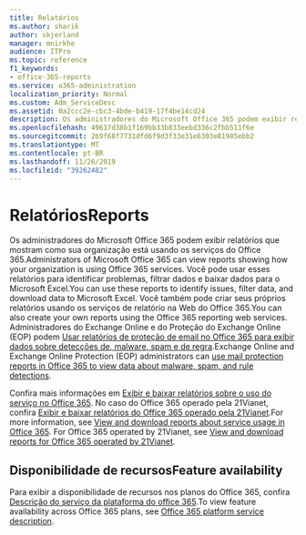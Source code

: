```yaml
---
title: Relatórios
ms.author: sharik
author: skjerland
manager: mnirkhe
audience: ITPro
ms.topic: reference
f1_keywords:
- office-365-reports
ms.service: o365-administration
localization_priority: Normal
ms.custom: Adm_ServiceDesc
ms.assetid: 0a2ccc2e-cbc3-4bde-b419-17f4be14cd24
description: Os administradores do Microsoft Office 365 podem exibir relatórios que mostram como sua organização está usando os serviços do Office 365. Você pode usar esses relatórios para identificar problemas, filtrar dados e baixar dados para o Microsoft Excel. Você também pode criar seus próprios relatórios usando os serviços de relatório na Web do Office 365. Administradores do Exchange Online e do Proteção do Exchange Online (EOP) podem Usar relatórios de proteção de email no Office 365 para exibir dados sobre detecções de, malware, spam e de regra.
ms.openlocfilehash: 49617d38b1f169bb33b833eebd336c2fbb511f6e
ms.sourcegitcommit: 2b9f68f7731dfd6f9d3f33e31e6303e81985ebb2
ms.translationtype: MT
ms.contentlocale: pt-BR
ms.lasthandoff: 11/26/2019
ms.locfileid: "39262482"
---
```

# <a name="reports"></a><span data-ttu-id="095ed-106">Relatórios</span><span class="sxs-lookup"><span data-stu-id="095ed-106">Reports</span></span>

<span data-ttu-id="095ed-107">Os administradores do Microsoft Office 365 podem exibir relatórios que mostram como sua organização está usando os serviços do Office 365.</span><span class="sxs-lookup"><span data-stu-id="095ed-107">Administrators of Microsoft Office 365 can view reports showing how your organization is using Office 365 services.</span></span> <span data-ttu-id="095ed-108">Você pode usar esses relatórios para identificar problemas, filtrar dados e baixar dados para o Microsoft Excel.</span><span class="sxs-lookup"><span data-stu-id="095ed-108">You can use these reports to identify issues, filter data, and download data to Microsoft Excel.</span></span> <span data-ttu-id="095ed-109">Você também pode criar seus próprios relatórios usando os serviços de relatório na Web do Office 365.</span><span class="sxs-lookup"><span data-stu-id="095ed-109">You can also create your own reports using the Office 365 reporting web services.</span></span> <span data-ttu-id="095ed-110">Administradores do Exchange Online e do Proteção do Exchange Online (EOP) podem [Usar relatórios de proteção de email no Office 365 para exibir dados sobre detecções de, malware, spam e de regra](https://go.microsoft.com/fwlink/p/?LinkId=401102).</span><span class="sxs-lookup"><span data-stu-id="095ed-110">Exchange Online and Exchange Online Protection (EOP) administrators can [use mail protection reports in Office 365 to view data about malware, spam, and rule detections](https://go.microsoft.com/fwlink/p/?LinkId=401102).</span></span>
  
<span data-ttu-id="095ed-p103">Confira mais informações em [Exibir e baixar relatórios sobre o uso do serviço no Office 365](https://go.microsoft.com/fwlink/p/?LinkID=270182). No caso do Office 365 operado pela 21Vianet, confira [Exibir e baixar relatórios do Office 365 operado pela 21Vianet](https://go.microsoft.com/fwlink/?LinkID=733348&amp;clcid=0x409).</span><span class="sxs-lookup"><span data-stu-id="095ed-p103">For more information, see [View and download reports about service usage in Office 365](https://go.microsoft.com/fwlink/p/?LinkID=270182). For Office 365 operated by 21Vianet, see [View and download reports for Office 365 operated by 21Vianet](https://go.microsoft.com/fwlink/?LinkID=733348&amp;clcid=0x409).</span></span>
  
## <a name="feature-availability"></a><span data-ttu-id="095ed-113">Disponibilidade de recursos</span><span class="sxs-lookup"><span data-stu-id="095ed-113">Feature availability</span></span>

<span data-ttu-id="095ed-114">Para exibir a disponibilidade de recursos nos planos do Office 365, confira [Descrição do serviço da plataforma do office 365](office-365-platform-service-description.md).</span><span class="sxs-lookup"><span data-stu-id="095ed-114">To view feature availability across Office 365 plans, see [Office 365 platform service description](office-365-platform-service-description.md).</span></span>
  

